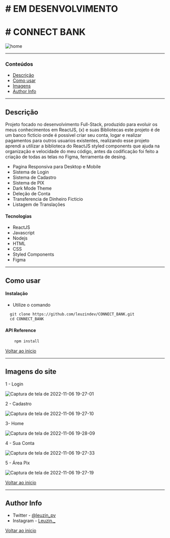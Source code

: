 # # EM DESENVOLVIMENTO
# # CONNECT BANK


![home](https://user-images.githubusercontent.com/97266637/200198631-cbdf451b-fd4a-4955-a897-7c3c9c19264c.png)

---

### Conteúdos

- [Descrição](#descrição)
- [Como usar](#como-usar)
- [Imagens](#imagens-do-site)
- [Author Info](#author-info)

---

## Descrição

Projeto focado no desenvolvimento Full-Stack, produzido para evoluir os meus conhecimentos em ReactJS, (x) e suas Bibliotecas
este projeto é de um banco ficticio onde é possivel criar seu conta, logar e realizar pagamentos para outros usuarios existentes, 
realizando esse projeto aprendi a utilizar a biblioteca do ReactJS styled components que ajuda na organização e velocidade do meu código,
antes da codificação foi feito a criação de todas as telas no Figma, ferramenta de desing.


- Pagina Responsiva para Desktop e Mobile
- Sistema de Login
- Sistema de Cadastro
- Sistema de PIX
- Dark Mode Theme
- Deleção de Conta
- Transferencia de Dinheiro Ficticio 
- Listagem de Translações

#### Tecnologias

- ReactJS
- Javascript
- Nodejs
- HTML
- CSS 
- Styled Components 
- Figma

---

## Como usar

#### Instalação

- Utilize o comando 

```html
  git clone https://github.com/leuzindev/CONNECT_BANK.git
  cd CONNECT_BANK
```

#### API Reference

```html
    npm install
```
[Voltar ao inicio](#connect-bank)

---

## Imagens do site

1 - Login

![Captura de tela de 2022-11-06 19-27-01](https://user-images.githubusercontent.com/97266637/200198683-77eeda17-bb79-4eae-859c-69c38e5f182a.png)

2 - Cadastro

![Captura de tela de 2022-11-06 19-27-10](https://user-images.githubusercontent.com/97266637/200198695-2ff291d9-85c3-485a-bdfa-656c4cc1413a.png)

3- Home

![Captura de tela de 2022-11-06 19-28-09](https://user-images.githubusercontent.com/97266637/200198703-f855c23b-8d32-4763-aaad-ec9be7bd1644.png)

4 - Sua Conta

![Captura de tela de 2022-11-06 19-27-33](https://user-images.githubusercontent.com/97266637/200198705-1ee48762-20d8-4ad8-9a71-aa6eae740bbb.png)

5 - Área Pix

![Captura de tela de 2022-11-06 19-27-19](https://user-images.githubusercontent.com/97266637/200198714-e59c0e6a-dda4-47e4-b236-2b687253f0ff.png)



[Voltar ao inicio](#connect-bank)

---

## Author Info

- Twitter - [@leuzin_pv](https://twitter.com/leuzin_pv)
- Instagram - [Leuzin._](https://www.instagram.com/leuzin._/)

[Voltar ao inicio](#connect-bank)
